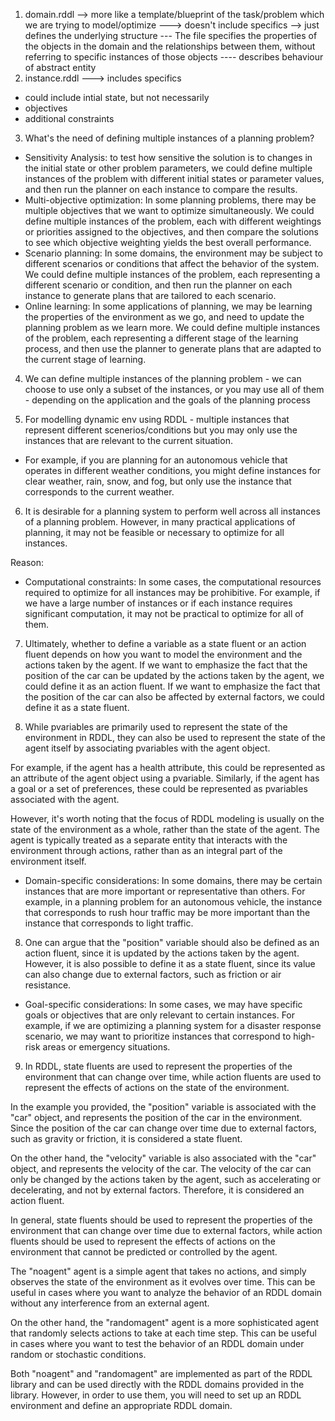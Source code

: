 1. domain.rddl --> more like a template/blueprint of the task/problem which we are trying to model/optimize ---> doesn't include specifics --> just defines the underlying structure   --- The file specifies the properties of the objects in the domain and the relationships between them, without referring to specific instances of those objects ---- describes behaviour of abstract entity
2. instance.rddl ---> includes specifics
- could include intial state, but not necessarily
- objectives
- additional constraints
  
3. What's the need of defining multiple instances of a planning problem?
- Sensitivity Analysis: to test how sensitive the solution is to changes in the initial state or other problem parameters, we could define multiple instances of the problem with different initial states or parameter values, and then run the planner on each instance to compare the results.
- Multi-objective optimization: In some planning problems, there may be multiple objectives that we want to optimize simultaneously. We could define multiple instances of the problem, each with different weightings or priorities assigned to the objectives, and then compare the solutions to see which objective weighting yields the best overall performance.
- Scenario planning: In some domains, the environment may be subject to different scenarios or conditions that affect the behavior of the system. We could define multiple instances of the problem, each representing a different scenario or condition, and then run the planner on each instance to generate plans that are tailored to each scenario.
- Online learning: In some applications of planning, we may be learning the properties of the environment as we go, and need to update the planning problem as we learn more. We could define multiple instances of the problem, each representing a different stage of the learning process, and then use the planner to generate plans that are adapted to the current stage of learning.

4.  We can define multiple instances of the planning problem - we can choose to use only a subset of the instances, or you may use all of them - depending on the application and the goals of the planning process

5. For modelling dynamic env using RDDL - multiple instances that represent different scenerios/conditions but you may only use the instances that are relevant to the current situation.
- For example, if you are planning for an autonomous vehicle that operates in different weather conditions, you might define instances for clear weather, rain, snow, and fog, but only use the instance that corresponds to the current weather.

6. It is desirable for a planning system to perform well across all instances of a planning problem. However, in many practical applications of planning, it may not be feasible or necessary to optimize for all instances.

Reason:
- Computational constraints: In some cases, the computational resources required to optimize for all instances may be prohibitive. For example, if we have a large number of instances or if each instance requires significant computation, it may not be practical to optimize for all of them.


7. Ultimately, whether to define a variable as a state fluent or an action fluent depends on how you want to model the environment and the actions taken by the agent. If we want to emphasize the fact that the position of the car can be updated by the actions taken by the agent, we could define it as an action fluent. If we want to emphasize the fact that the position of the car can also be affected by external factors, we could define it as a state fluent.


7. While pvariables are primarily used to represent the state of the environment in RDDL, they can also be used to represent the state of the agent itself by associating pvariables with the agent object.

For example, if the agent has a health attribute, this could be represented as an attribute of the agent object using a pvariable. Similarly, if the agent has a goal or a set of preferences, these could be represented as pvariables associated with the agent.

However, it's worth noting that the focus of RDDL modeling is usually on the state of the environment as a whole, rather than the state of the agent. The agent is typically treated as a separate entity that interacts with the environment through actions, rather than as an integral part of the environment itself.



- Domain-specific considerations: In some domains, there may be certain instances that are more important or representative than others. For example, in a planning problem for an autonomous vehicle, the instance that corresponds to rush hour traffic may be more important than the instance that corresponds to light traffic.


8. One can argue that the "position" variable should also be defined as an action fluent, since it is updated by the actions taken by the agent. However, it is also possible to define it as a state fluent, since its value can also change due to external factors, such as friction or air resistance.
- Goal-specific considerations: In some cases, we may have specific goals or objectives that are only relevant to certain instances. For example, if we are optimizing a planning system for a disaster response scenario, we may want to prioritize instances that correspond to high-risk areas or emergency situations.


9. In RDDL, state fluents are used to represent the properties of the environment that can change over time, while action fluents are used to represent the effects of actions on the state of the environment.

In the example you provided, the "position" variable is associated with the "car" object, and represents the position of the car in the environment. Since the position of the car can change over time due to external factors, such as gravity or friction, it is considered a state fluent.

On the other hand, the "velocity" variable is also associated with the "car" object, and represents the velocity of the car. The velocity of the car can only be changed by the actions taken by the agent, such as accelerating or decelerating, and not by external factors. Therefore, it is considered an action fluent.

In general, state fluents should be used to represent the properties of the environment that can change over time due to external factors, while action fluents should be used to represent the effects of actions on the environment that cannot be predicted or controlled by the agent.



The "noagent" agent is a simple agent that takes no actions, and simply observes the state of the environment as it evolves over time. This can be useful in cases where you want to analyze the behavior of an RDDL domain without any interference from an external agent.

On the other hand, the "randomagent" agent is a more sophisticated agent that randomly selects actions to take at each time step. This can be useful in cases where you want to test the behavior of an RDDL domain under random or stochastic conditions.

Both "noagent" and "randomagent" are implemented as part of the RDDL library and can be used directly with the RDDL domains provided in the library. However, in order to use them, you will need to set up an RDDL environment and define an appropriate RDDL domain.

